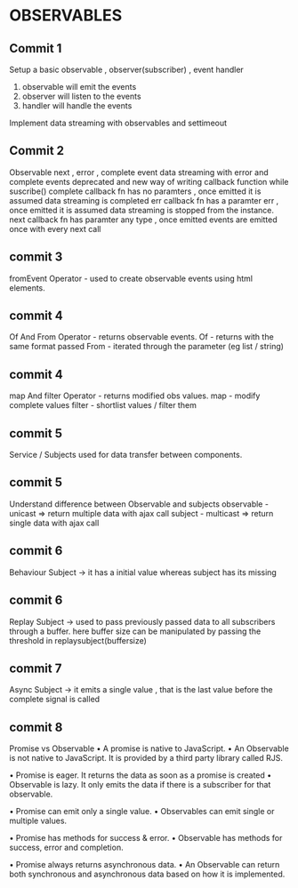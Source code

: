 # OBSERVABLES

## Commit 1
Setup a basic observable , observer(subscriber) , event handler

1. observable will emit the events
2. observer will listen to the events
3. handler will handle the events

Implement data streaming with observables and settimeout

## Commit 2

Observable next , error , complete event
data streaming with error and complete events
deprecated and new way of writing callback function while suscribe()
complete callback fn has no paramters , once emitted it is assumed data streaming is completed
err callback fn has a paramter err , once emitted it is assumed data streaming is stopped from the instance.
next callback fn has paramter any type , once emitted events are emitted once with every next call


## commit 3
fromEvent Operator - used to create observable events using html elements.

## commit 4
Of And From Operator - returns observable events.
Of - returns with the same format passed
From - iterated through the parameter (eg list / string) 

## commit 4
map And filter Operator - returns modified obs values.
map - modify complete values
filter - shortlist values / filter them 

## commit 5
Service / Subjects used for data transfer between components.

## commit 5
Understand difference between Observable and subjects
observable - unicast => return multiple data with ajax call
subject - multicast => return single data with ajax call

## commit 6
Behaviour Subject -> it has a initial value whereas subject has its missing

## commit 6
Replay Subject -> used to pass previously passed data to all subscribers through a buffer.
here buffer size can be manipulated by passing the threshold in replaysubject(buffersize)

## commit 7
Async Subject -> it emits a single value , that is the last value before the complete 
signal is called

## commit 8
Promise vs Observable
• A promise is native to JavaScript.
• An Observable is not native to JavaScript. It is
provided by a third party library called RJS.

• Promise is eager. It returns the data as soon as a promise is created 
• Observable is lazy. It only emits the data if there
is a subscriber for that observable.

• Promise can emit only a single value.
• Observables can emit single or multiple values.

• Promise has methods for success & error.
• Observable has methods for success, error and
completion.

• Promise always returns asynchronous data.
• An Observable can return both synchronous and
asynchronous data based on how it is
implemented.